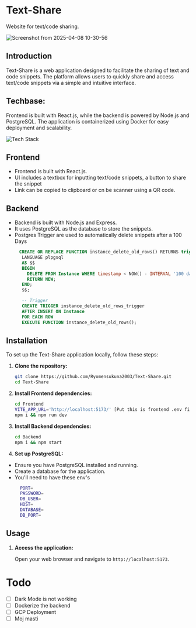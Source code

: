 # Text-Share

Website for text/code sharing.

![Screenshot from 2025-04-08 10-30-56](https://github.com/user-attachments/assets/c0c9b0c8-0428-403c-9f6f-4a4ccdf6cb79)

## Introduction

Text-Share is a web application designed to facilitate the sharing of text and code snippets. The platform allows users to quickly share and access text/code snippets via a simple and intuitive interface.

## Techbase:

Frontend is built with React.js, while the backend is powered by Node.js and PostgreSQL. The application is containerized using Docker for easy deployment and scalability.

<img src="https://skillicons.dev/icons?i=react,nodejs,postgres,tailwind,docker&theme=dark" alt="Tech Stack" />

## Frontend

- Frontend is built with React.js.
- UI includes a textbox for inputting text/code snippets, a button to
  share the snippet
- Link can be copied to clipboard or cn be scanner using a QR code.

## Backend

- Backend is built with Node.js and Express.
- It uses PostgreSQL as the database to store the snippets.
- Postgres Trigger are used to automatically delete snippets after a 100 Days

```sql
     CREATE OR REPLACE FUNCTION instance_delete_old_rows() RETURNS trigger
      LANGUAGE plpgsql
      AS $$
      BEGIN
        DELETE FROM Instance WHERE timestamp < NOW() - INTERVAL '100 days';
        RETURN NEW;
      END;
      $$;

      -- Trigger
      CREATE TRIGGER instance_delete_old_rows_trigger
      AFTER INSERT ON Instance
      FOR EACH ROW
      EXECUTE FUNCTION instance_delete_old_rows();
```

## Installation

To set up the Text-Share application locally, follow these steps:

1. **Clone the repository:**

   ```sh
   git clone https://github.com/Ryomensukuna2003/Text-Share.git
   cd Text-Share
   ```

2. **Install Frontend dependencies:**
   ```sh
   cd Frontend
   VITE_APP_URL='http://localhost:5173/' [Put this is frontend .env file]
   npm i && npm run dev
   ```
3. **Install Backend dependencies:**
   ```sh
   cd Backend
   npm i && npm start
   ```
4. **Set up PostgreSQL:**

- Ensure you have PostgreSQL installed and running.
- Create a database for the application.
- You'll need to have these env's
  ```sh
    PORT=
    PASSWORD=
    DB_USER=
    HOST=
    DATABASE=
    DB_PORT=
  ```

## Usage

1. **Access the application:**

   Open your web browser and navigate to `http://localhost:5173`.

# Todo

- [ ] Dark Mode is not working
- [ ] Dockerize the backend
- [ ] GCP Deployment
- [ ] Moj masti
